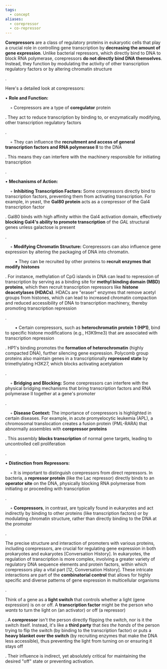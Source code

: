 ```yaml
---
tags:
  - concept
aliases:
  - corepressor
  - co-repressor
---
```


**Corepressors** are a class of regulatory proteins in eukaryotic cells that play a crucial role in controlling gene transcription by **decreasing the amount of gene expression**. Unlike bacterial repressors, which directly bind to DNA to block RNA polymerase, corepressors **do not directly bind DNA themselves**. Instead, they function by modulating the activity of other transcription regulatory factors or by altering chromatin structure

.

Here's a detailed look at corepressors:

• **Role and Function:**

    ◦ Corepressors are a type of **coregulator** protein

. They act to reduce transcription by binding to, or enzymatically modifying, other transcription regulatory factors

.

    ◦ They can influence the **recruitment and access of general transcription factors and RNA polymerase II** to the DNA

. This means they can interfere with the machinery responsible for initiating transcription

.

• **Mechanisms of Action:**

    ◦ **Inhibiting Transcription Factors:** Some corepressors directly bind to transcription factors, preventing them from activating transcription. For example, in yeast, the **Gal80 protein** acts as a corepressor of the Gal4 transcription factor

. Gal80 binds with high affinity within the Gal4 activation domain, effectively **blocking Gal4's ability to promote transcription** of the _GAL_ structural genes unless galactose is present

.

    ◦ **Modifying Chromatin Structure:** Corepressors can also influence gene expression by altering the packaging of DNA into chromatin.

        ▪ They can be recruited by other proteins to **recruit enzymes that modify histones**

. For instance, methylation of CpG islands in DNA can lead to repression of transcription by serving as a binding site for **methyl binding domain (MBD) proteins**, which then recruit transcription repressors like **histone deacetylases (HDACs)**. HDACs are "eraser" enzymes that remove acetyl groups from histones, which can lead to increased chromatin compaction and reduced accessibility of DNA to transcription machinery, thereby promoting transcription repression

.

        ▪ Certain corepressors, such as **heterochromatin protein 1 (HP1)**, bind to specific histone modifications (e.g., H3K9me3) that are associated with transcription repression

. HP1's binding promotes the **formation of heterochromatin** (highly compacted DNA), further silencing gene expression. Polycomb group proteins also maintain genes in a transcriptionally **repressed state** by trimethylating H3K27, which blocks activating acetylation

.

    ◦ **Bridging and Blocking:** Some corepressors can interfere with the physical bridging mechanisms that bring transcription factors and RNA polymerase II together at a gene's promoter

.

    ◦ **Disease Context:** The importance of corepressors is highlighted in certain diseases. For example, in acute promyelocytic leukemia (APL), a chromosomal translocation creates a fusion protein (PML-RARA) that abnormally assembles with **corepressor proteins**

. This assembly **blocks transcription** of normal gene targets, leading to uncontrolled cell proliferation

.

• **Distinction from Repressors:**

    ◦ It is important to distinguish corepressors from direct repressors. In bacteria, a **repressor protein** (like the Lac repressor) directly binds to an **operator site** on the DNA, physically blocking RNA polymerase from initiating or proceeding with transcription

.

    ◦ **Corepressors**, in contrast, are typically found in eukaryotes and act indirectly by binding to other proteins (like transcription factors) or by modulating chromatin structure, rather than directly binding to the DNA at the promoter

.

The precise structure and interaction of promoters with various proteins, including corepressors, are crucial for regulating gene expression in both prokaryotes and eukaryotes [Conversation History]. In eukaryotes, the regulation of transcription is more complex, involving a greater variety of regulatory DNA sequence elements and protein factors, within which corepressors play a vital part [12, Conversation History]. These intricate interactions are part of the **combinatorial control** that allows for highly specific and diverse patterns of gene expression in multicellular organisms

.

Think of a gene as a **light switch** that controls whether a light (gene expression) is on or off. A **transcription factor** might be the person who _wants_ to turn the light on (an activator) or off (a repressor)

. A **corepressor** isn't the person directly flipping the switch, nor is it the switch itself. Instead, it's like a **third party** that _ties the hands_ of the person trying to flip the switch (by binding to the transcription factor) or puts a **heavy blanket over the switch** (by recruiting enzymes that make the DNA less accessible), thus preventing the light from turning on or ensuring it stays off

. Their influence is indirect, yet absolutely critical for maintaining the desired "off" state or preventing activation.